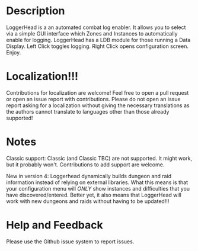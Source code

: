# Description
LoggerHead is a an automated combat log enabler. It allows you to select via a simple GUI interface which Zones and Instances to automatically enable for logging. LoggerHead has a LDB module for those running a Data Display. Left Click toggles logging. Right Click opens configuration screen. Enjoy.

# Localization!!!
Contributions for localization are welcome! Feel free to open a pull request or open an issue report with contributions.  Please do not open an issue report asking for a localization without giving the necessary translations as the authors cannot translate to languages other than those already supported!

# Notes
Classic support: Classic (and Classic TBC) are not supported. It might work, but it probably won't. Contributions to add support are welcome.

New in version 4: Loggerhead dynamically builds dungeon and raid information instead of relying on external libraries. What this means is that your configuration menu will *ONLY* show instances and difficulties that you have discovered/entered. Better yet, it also means that LoggerHead will work with new dungeons and raids without having to be updated!!!

# Help and Feedback
Please use the Github issue system to report issues. 
